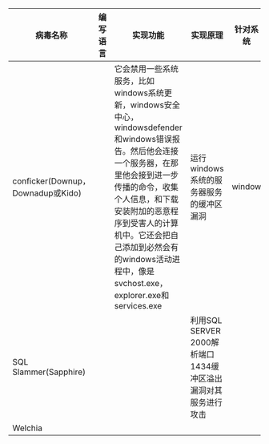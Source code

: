 |病毒名称|编写语言|实现功能|实现原理|针对系统|
|-------|-------|-------|-------|----|
|conficker(Downup，Downadup或Kido)||它会禁用一些系统服务，比如windows系统更新，windows安全中心，windowsdefender和windows错误报告。然后他会连接一个服务器，在那里他会接到进一步传播的命令，收集个人信息，和下载安装附加的恶意程序到受害人的计算机中。它还会把自己添加到必然会有的windows活动进程中，像是svchost.exe，explorer.exe和services.exe|运行windows系统的服务器服务的缓冲区漏洞|window|
|SQL Slammer(Sapphire)|||利用SQL SERVER 2000解析端口1434缓冲区溢出漏洞对其服务进行攻击||
|Welchia|||||
